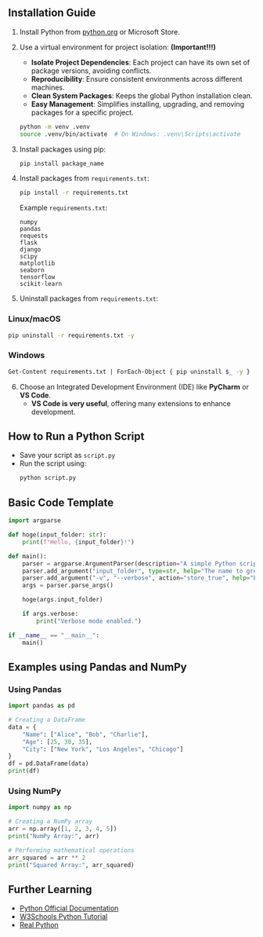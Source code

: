 ## Installation Guide
1. Install Python from [python.org](https://www.python.org/downloads/) or Microsoft Store.
2. Use a virtual environment for project isolation: **(Important!!!)**
   - **Isolate Project Dependencies**: Each project can have its own set of package versions, avoiding conflicts.
   - **Reproducibility**: Ensure consistent environments across different machines.
   - **Clean System Packages**: Keeps the global Python installation clean.
   - **Easy Management**: Simplifies installing, upgrading, and removing packages for a specific project.
   
   ```sh
   python -m venv .venv
   source .venv/bin/activate  # On Windows: .venv\Scripts\activate
   ```

3. Install packages using pip:
   ```sh
   pip install package_name
   ```

4. Install packages from `requirements.txt`:
   ```sh
   pip install -r requirements.txt
   ```
   Example `requirements.txt`:
   ```
   numpy
   pandas
   requests
   flask
   django
   scipy
   matplotlib
   seaborn
   tensorflow
   scikit-learn
   ```
5. Uninstall packages from `requirements.txt`:
### Linux/macOS
```sh
pip uninstall -r requirements.txt -y
```
### Windows
```sh
Get-Content requirements.txt | ForEach-Object { pip uninstall $_ -y } 
```

6. Choose an Integrated Development Environment (IDE) like **PyCharm** or **VS Code**.
   - **VS Code is very useful**, offering many extensions to enhance development.

## How to Run a Python Script
- Save your script as `script.py`
- Run the script using:
  ```sh
  python script.py
  ```

## Basic Code Template
```python
import argparse

def hoge(input_folder: str):
    print(f"Hello, {input_folder}!")

def main():
    parser = argparse.ArgumentParser(description="A simple Python script.")
    parser.add_argument("input_folder", type=str, help="The name to greet.")
    parser.add_argument("-v", "--verbose", action="store_true", help="Enable verbose output.")
    args = parser.parse_args()

    hoge(args.input_folder)

    if args.verbose:
        print("Verbose mode enabled.")

if __name__ == "__main__":
    main()
```

## Examples using Pandas and NumPy
### Using Pandas
```python
import pandas as pd

# Creating a DataFrame
data = {
    "Name": ["Alice", "Bob", "Charlie"],
    "Age": [25, 30, 35],
    "City": ["New York", "Los Angeles", "Chicago"]
}
df = pd.DataFrame(data)
print(df)
```

### Using NumPy
```python
import numpy as np

# Creating a NumPy array
arr = np.array([1, 2, 3, 4, 5])
print("NumPy Array:", arr)

# Performing mathematical operations
arr_squared = arr ** 2
print("Squared Array:", arr_squared)
```

## Further Learning
- [Python Official Documentation](https://docs.python.org/3/)
- [W3Schools Python Tutorial](https://www.w3schools.com/python/)
- [Real Python](https://realpython.com/)
